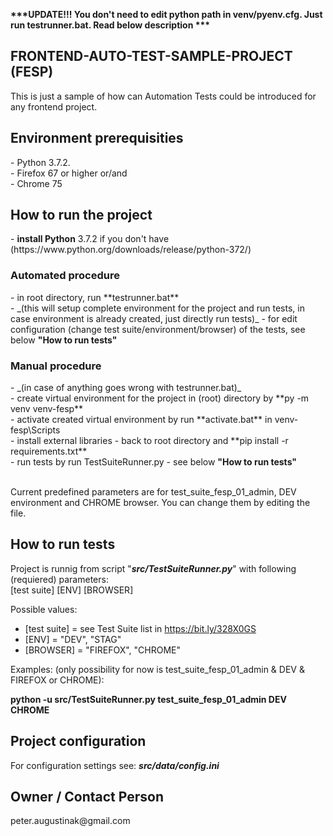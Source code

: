 <b>***UPDATE!!! You don't need to edit python path in venv/pyenv.cfg. Just run testrunner.bat. Read below description ***</b><br/>

<h2>FRONTEND-AUTO-TEST-SAMPLE-PROJECT (FESP)</h2>
<p>This is just a sample of how can Automation Tests could be introduced for any frontend project.</p>

<h2>Environment prerequisities</h2>
- Python 3.7.2.<br/>
- Firefox 67 or higher or/and<br/>
- Chrome 75

<h2>How to run the project</h2>
- <b>install Python</b> 3.7.2 if you don't have (https://www.python.org/downloads/release/python-372/)</b><br/>
    
<h3>Automated procedure</h3>
- in root directory, run **testrunner.bat**<br/>
- _(this will setup complete environment for the project and run tests, in case environment is already created,
  just directly run tests)_
- for edit configuration (change test suite/environment/browser) of the tests, see below <b>"How to run tests"</b> 

<h3>Manual procedure</h3>
- _(in case of anything goes wrong with testrunner.bat)_<br/>
- create virtual environment for the project in (root) directory by **py -m venv venv-fesp**<br/>
- activate created virtual environment by run **activate.bat** in venv-fesp\Scripts <br/>
- install external libraries - back to root directory and **pip install -r requirements.txt**<br/>
- run tests by run TestSuiteRunner.py - see below <b>"How to run tests"</b><br/>
<br/>

<p>Current predefined parameters are for test_suite_fesp_01_admin, DEV environment and CHROME browser.
You can change them by editing the file.</p> 


<h2>How to run tests</h2>
Project is runnig from script "<b><i>src/TestSuiteRunner.py</i></b>" with following (requiered) parameters:<br/>
[test suite] [ENV] [BROWSER]</br>

Possible values:
- [test suite] = see Test Suite list in https://bit.ly/328X0GS
- [ENV] = "DEV", "STAG"
- [BROWSER] = "FIREFOX", "CHROME"

Examples: (only possibility for now is test_suite_fesp_01_admin & DEV & FIREFOX or CHROME):

<b>python -u src/TestSuiteRunner.py test_suite_fesp_01_admin DEV CHROME</b>

<h2>Project configuration</h2>
For configuration settings see:
<b><i>src/data/config.ini</i></b>

<h2>Owner / Contact Person</h2>
peter.augustinak@gmail.com
